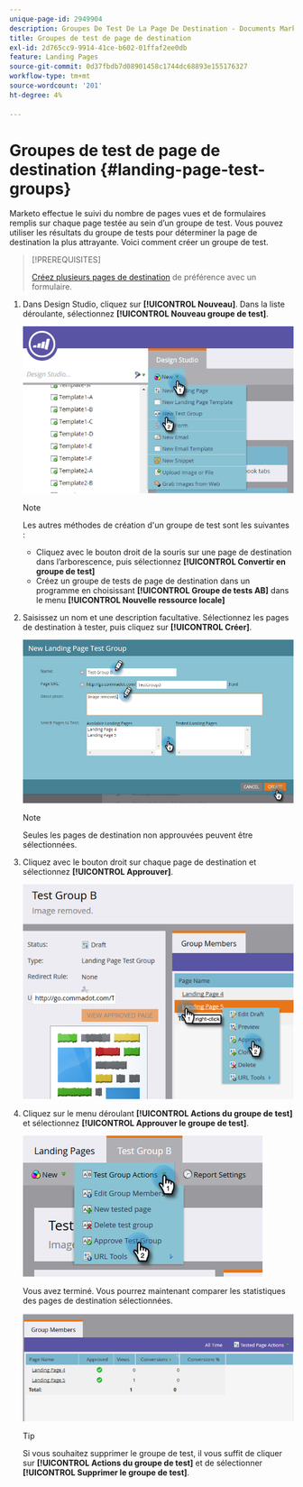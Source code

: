```yaml
---
unique-page-id: 2949904
description: Groupes De Test De La Page De Destination - Documents Marketo - Documentation Du Produit
title: Groupes de test de page de destination
exl-id: 2d765cc9-9914-41ce-b602-01ffaf2ee0db
feature: Landing Pages
source-git-commit: 0d37fbdb7d08901458c1744dc68893e155176327
workflow-type: tm+mt
source-wordcount: '201'
ht-degree: 4%

---
```


# Groupes de test de page de destination {#landing-page-test-groups}

Marketo effectue le suivi du nombre de pages vues et de formulaires remplis sur chaque page testée au sein d’un groupe de test. Vous pouvez utiliser les résultats du groupe de tests pour déterminer la page de destination la plus attrayante. Voici comment créer un groupe de test.

>[!PREREQUISITES]
>
>[Créez plusieurs pages de destination](/help/marketo/getting-started/quick-wins/landing-page-with-a-form.md) de préférence avec un formulaire.

1. Dans Design Studio, cliquez sur **[!UICONTROL Nouveau]**. Dans la liste déroulante, sélectionnez **[!UICONTROL Nouveau groupe de test]**.

   ![](assets/image2015-8-5-13-3a32-3a50.png)

   >[!NOTE]
   >
   >Les autres méthodes de création d&#39;un groupe de test sont les suivantes :
   >
   >* Cliquez avec le bouton droit de la souris sur une page de destination dans l’arborescence, puis sélectionnez **[!UICONTROL Convertir en groupe de test]**
   >* Créez un groupe de tests de page de destination dans un programme en choisissant **[!UICONTROL Groupe de tests AB]** dans le menu **[!UICONTROL Nouvelle ressource locale]**

1. Saisissez un nom et une description facultative. Sélectionnez les pages de destination à tester, puis cliquez sur **[!UICONTROL Créer]**.

   ![](assets/image2015-8-5-13-3a39-3a10.png)

   >[!NOTE]
   >
   >Seules les pages de destination non approuvées peuvent être sélectionnées.

1. Cliquez avec le bouton droit sur chaque page de destination et sélectionnez **[!UICONTROL Approuver]**.

   ![](assets/three-1.png)

1. Cliquez sur le menu déroulant **[!UICONTROL Actions du groupe de test]** et sélectionnez **[!UICONTROL Approuver le groupe de test]**.

   ![](assets/four-1.png)

   Vous avez terminé. Vous pourrez maintenant comparer les statistiques des pages de destination sélectionnées.

   ![](assets/five.png)

   >[!TIP]
   >
   >Si vous souhaitez supprimer le groupe de test, il vous suffit de cliquer sur **[!UICONTROL Actions du groupe de test]** et de sélectionner **[!UICONTROL Supprimer le groupe de test]**.
